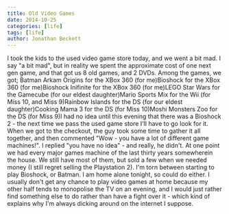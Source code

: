 ```yaml
---
title: Old Video Games
date: 2014-10-25
categories: [life]
tags: [life]
author: Jonathan Beckett
---
```


I took the kids to the used video game store today, and we went a bit mad. I say "a bit mad", but in reality we spent the approximate cost of one next gen game, and that got us 8 old games, and 2 DVDs. Among the games, we got; Batman Arkam Origins for the XBox 360 (for me)Bioshock for the XBox 360 (for me)Bioshock Inifinite for the XBox 360 (for me)LEGO Star Wars for the Gamecube (for our eldest daughter)Mario Sports Mix for the Wii (for Miss 10, and Miss 9)Rainbow Islands for the DS (for our eldest daughter)Cooking Mama 3 for the DS (for Miss 10)Moshi Monsters Zoo for the DS (for Miss 9)I had no idea until this evening that there was a Bioshock 2 - the next time we pass the used game store I'll have to go look for it. When we got to the checkout, the guy took some time to gather it all together, and then commented "Wow - you have a lot of different game machines!". I replied "you have no idea" - and really, he didn't. At one point we had every major games machine of the last thirty years somewherein the house. We still have most of them, but sold a few when we needed money (I still regret selling the Playstation 2). I'm torn between starting to play Bioshock, or Batman. I am home alone tonight, so could do either. I usually don't get any chance to play video games at home because my other half tends to monopolise the TV on an evening, and I would just rather find something else to do rather than have a fight over it - which kind of explains why I'm always dicking around on the internet I suppose.